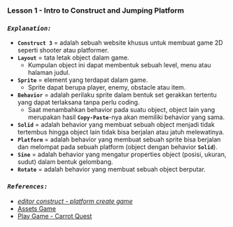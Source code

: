 ### Lesson 1 - Intro to Construct and Jumping Platform

### *`Explanation:`*
- **`Construct 3`** = adalah sebuah website khusus untuk membuat game 2D seperti shooter atau platformer. 
- **`Layout`** = tata letak object dalam game.
  - Kumpulan object ini dapat membentuk sebuah level, menu atau halaman judul.
- **`Sprite`** = element yang terdapat dalam game.
  - Sprite dapat berupa player, enemy, obstacle atau item. 
- **`Behavior`** = adalah perilaku sprite dalam bentuk set gerakkan tertentu yang dapat terlaksana tanpa perlu coding.
  - Saat menambahkan behavior pada suatu object, object lain yang merupakan hasil **`Copy-Paste`**-nya akan memiliki behavior yang sama. 
- **`Solid`** = adalah behavior yang membuat sebuah object menjadi tidak tertembus hingga object lain tidak bisa berjalan atau jatuh melewatinya.
- **`Platform`** = adalah behavior yang membuat sebuah sprite bisa berjalan dan melompat pada sebuah platform (object dengan behavior **`Solid`**).   
- **`Sine`** = adalah behavior yang mengatur properties object (posisi, ukuran, sudut) dalam bentuk gelombang. 
- **`Rotate`** = adalah behavior yang membuat sebuah object berputar.  

### *`References:`*
- [*editor construct - platform create game*](https://editor.construct.net/)
- [Assets Game](https://drive.google.com/drive/folders/1QhIt0y1W65p1kXXo-X6BMCvQfZRk_4DL)
- [Play Game - Carrot Quest](https://www.thelogicgame.com/games/carrotpush/index.html)